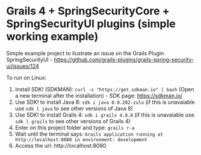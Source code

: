 # Grails 4 + SpringSecurityCore + SpringSecurityUI plugins (simple working example)
Simple example project to ilustrate an issue on the Grails Plugin SpringSecurityUI - https://github.com/grails-plugins/grails-spring-security-ui/issues/124

To run on Linux:
1. Install SDK! (SDKMAN): `curl -s "https://get.sdkman.io" | bash` (Open a new terminal after the installation) - SDK page: https://sdkman.io/
2. Use SDK! to install Java 8: `sdk i java 8.0.282-zulu` (if this is unavaiable use `sdk l java` to see other versions of Java 8)
3. Use SDK! to install Grails 4: `sdk i grails 4.0.8` (if this is unavaiable use `sdk l grails` to see other versions of Grails 4)
4. Enter on this project folder and type: `grails r-a`
5. Wait until the terminal says: `Grails application running at http://localhost:8080 in environment: development`
6. Access the url: http://localhost:8080